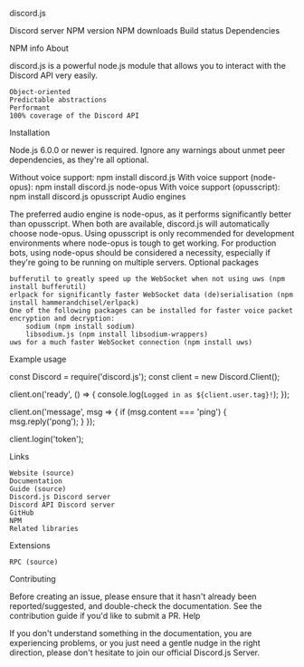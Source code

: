 

discord.js

Discord server NPM version NPM downloads Build status Dependencies

NPM info
About

discord.js is a powerful node.js module that allows you to interact with the Discord API very easily.

    Object-oriented
    Predictable abstractions
    Performant
    100% coverage of the Discord API

Installation

Node.js 6.0.0 or newer is required.
Ignore any warnings about unmet peer dependencies, as they're all optional.

Without voice support: npm install discord.js
With voice support (node-opus): npm install discord.js node-opus
With voice support (opusscript): npm install discord.js opusscript
Audio engines

The preferred audio engine is node-opus, as it performs significantly better than opusscript. When both are available, discord.js will automatically choose node-opus. Using opusscript is only recommended for development environments where node-opus is tough to get working. For production bots, using node-opus should be considered a necessity, especially if they're going to be running on multiple servers.
Optional packages

    bufferutil to greatly speed up the WebSocket when not using uws (npm install bufferutil)
    erlpack for significantly faster WebSocket data (de)serialisation (npm install hammerandchisel/erlpack)
    One of the following packages can be installed for faster voice packet encryption and decryption:
        sodium (npm install sodium)
        libsodium.js (npm install libsodium-wrappers)
    uws for a much faster WebSocket connection (npm install uws)

Example usage

const Discord = require('discord.js');
const client = new Discord.Client();

client.on('ready', () => {
  console.log(`Logged in as ${client.user.tag}!`);
});

client.on('message', msg => {
  if (msg.content === 'ping') {
    msg.reply('pong');
  }
});

client.login('token');

Links

    Website (source)
    Documentation
    Guide (source)
    Discord.js Discord server
    Discord API Discord server
    GitHub
    NPM
    Related libraries

Extensions

    RPC (source)

Contributing

Before creating an issue, please ensure that it hasn't already been reported/suggested, and double-check the documentation.
See the contribution guide if you'd like to submit a PR.
Help

If you don't understand something in the documentation, you are experiencing problems, or you just need a gentle nudge in the right direction, please don't hesitate to join our official Discord.js Server.
